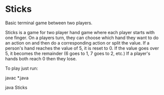 # Sticks
Basic terminal game between two players.

Sticks is a game for two player hand game where each player starts with one finger. On a players turn, they can choose
which hand they want to do an action on and then do a corresponding action or split the value. If a person's hand reaches
the value of 5, it is reset to 0. If the value goes over 5, it becomes the remainder (6 goes to 1, 7 goes to 2, etc.)
If a player's hands both reach 0 then they lose.

To play just run:

javac *.java

java Sticks
